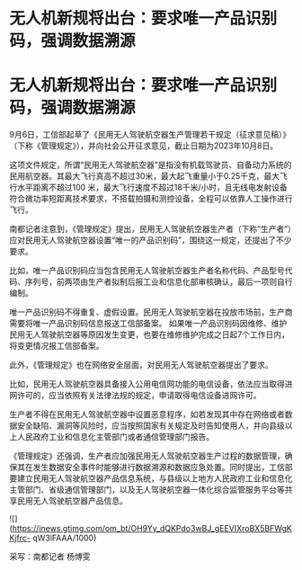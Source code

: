 # 无人机新规将出台：要求唯一产品识别码，强调数据溯源

# 无人机新规将出台：要求唯一产品识别码，强调数据溯源

9月6日，工信部起草了《民用无人驾驶航空器生产管理若干规定（征求意见稿）》（下称《管理规定》），并向社会公开征求意见，截止日期为2023年10月8日。

这项文件规定，所谓“民用无人驾驶航空器”是指没有机载驾驶员、自备动力系统的民用航空器。其最大飞行真高不超过30米，最大起飞重量小于0.25千克，最大飞行水平距离不超过100
米，最大飞行速度不超过18千米/小时，且无线电发射设备符合微功率短距离技术要求，不搭载拍摄和测控设备，全程可以依靠人工操作进行飞行。

南都记者注意到，《管理规定》提出，民用无人驾驶航空器生产者（下称“生产者”）应对民用无人驾驶航空器设置“唯一的产品识别码”，围绕这一规定，还提出了不少要求。

比如，唯一产品识别码应当包含民用无人驾驶航空器生产者名称代码、产品型号代码、序列号，前两项由生产者拟制后报工业和信息化部审核确认，最后一项则自行编制。

唯一产品识别码不得重复、虚假设置。民用无人驾驶航空器在投放市场前，生产商需要将唯一产品识别码信息报送工信部备案。
如果唯一产品识别码因维修、维护民用无人驾驶航空器等原因发生变更，也要在维修维护完成之日起7个工作日内，将变更情况报工信部备案。

此外，《管理规定》也在网络安全层面，对民用无人驾驶航空器提出了要求。

比如，民用无人驾驶航空器具备接入公用电信网功能的电信设备，依法应当取得进网许可的，应当依照有关法律法规的规定，申请取得电信设备进网许可。

生产者不得在民用无人驾驶航空器中设置恶意程序，如若发现其中存在网络或者数据安全缺陷、漏洞等风险时，应当按照国家有关规定及时告知使用人，并向县级以上人民政府工业和信息化主管部门或者通信管理部门报告。

《管理规定》还强调，生产者应加强民用无人驾驶航空器生产过程的数据管理，确保其在发生数据安全事件时能够进行数据溯源和数据应急处置。同时提出，工信部要建立民用无人驾驶航空器产品信息系统，与县级以上地方人民政府工业和信息化主管部门、省级通信管理部门，以及无人驾驶航空器一体化综合监管服务平台等共享民用无人驾驶航空器产品信息。

![](https://inews.gtimg.com/om_bt/OH9Yy_dQKPdo3wBJ_gEEVIXroBX5BFWgKKjfrc-
qW3lFAAA/1000)

采写：南都记者 杨博雯

